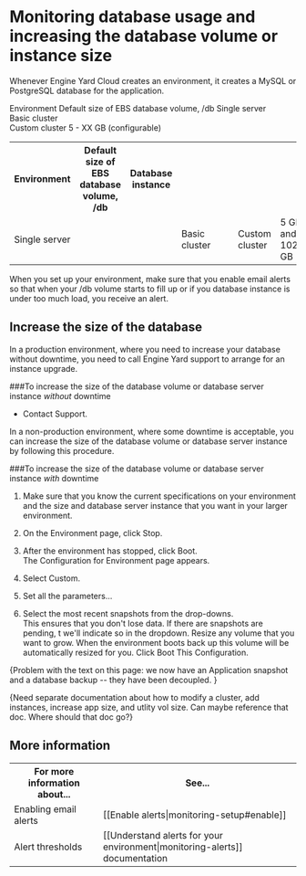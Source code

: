 # Monitoring database usage and increasing the database volume or instance size

Whenever Engine Yard Cloud creates an environment, it creates a MySQL or PostgreSQL database for the application. 

Environment	Default size of EBS database volume, /db
Single server	
Basic cluster	
Custom cluster	5 - XX GB (configurable)

<table>
  <tr>
    <th>Environment</th><th>Default size of EBS database volume, /db</th><th>Database instance</th>
  </tr>
  <tr>
    <td>Single server</td><td>  </td><td>  </td>
    <td>Basic cluster</td><td>  </td><td>  </td>
    <td>Custom cluster</td><td>5 GB and 1024 GB</td><td>  </td>
  </tr> 
</table>

When you set up your environment, make sure that you enable email alerts so that when your /db volume starts to fill up or if you database instance is under too much load, you receive an alert. 

## Increase the size of the database

In a production environment, where you need to increase your database without downtime, you need to call Engine Yard support to arrange for an instance upgrade.

###To increase the size of the database volume or database server instance _without_ downtime
* Contact Support.

In a non-production environment, where some downtime is acceptable, you can increase the size of the database volume or database server instance by following this procedure.

###To increase the size of the database volume or database server instance _with_ downtime

1. Make sure that you know the current specifications on your environment and the size and database server instance that you want in your larger environment. 

2. On the Environment page, click Stop.  
    
2. After the environment has stopped, click Boot.  
    The Configuration for Environment page appears.  

3. Select Custom.

4. Set all the parameters...

5. Select the most recent snapshots from the drop-downs.  
    This ensures that you don't lose data. If there are snapshots are pending, t we'll indicate so in the dropdown.
Resize any volume that you want to grow. When the environment boots back up this volume will be automatically resized for you.
Click Boot This Configuration.


{Problem with the text on this page: we now have an Application snapshot and a database backup -- they have been decoupled. }

{Need separate documentation about how to modify a cluster, add instances, increase app size, and utlity vol size. Can maybe reference that doc. Where should that doc go?}

<h2 id="topic5"> More information</h2>

<table>
  <tr>
    <th>For more information about...</th><th>See...</th>
  </tr>
<tr>
    <td>Enabling email alerts</td><td>[[Enable alerts|monitoring-setup#enable]] </td>
  </tr>
<tr>
    <td>Alert thresholds</td><td>[[Understand alerts for your environment|monitoring-alerts]] documentation </td>
  </tr>

</table>